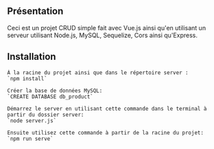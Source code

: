 ## Présentation
Ceci est un projet CRUD simple fait avec Vue.js ainsi qu'en utilisant un serveur utilisant Node.js, MySQL, Sequelize, Cors ainsi qu'Express.

## Installation
```
À la racine du projet ainsi que dans le répertoire server :
`npm install`

Créer la base de données MySQL:
`CREATE DATABASE db_product`

Démarrez le server en utilisant cette commande dans le terminal à partir du dossier server:
`node server.js`

Ensuite utilisez cette commande à partir de la racine du projet:
`npm run serve`
